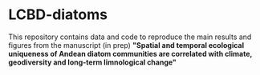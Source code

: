 # LCBD-diatoms

This repository contains data and code to reproduce the main results and figures from the manuscript (in prep) <strong>"Spatial and temporal ecological uniqueness of Andean diatom communities are correlated with climate, geodiversity and long-term limnological change"</strong>
